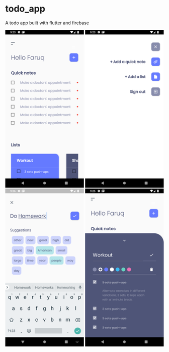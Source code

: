 # todo_app

A todo app built with flutter and firebase
<p float= "left">
  <img src = "screenshots/first.png" width = "250" />
  <img src = "screenshots/second.png" width = "250" />
  <img src = "screenshots/third.png" width = "250" />
  <img src = "screenshots/fourth.png" width = "250" />
</p>
